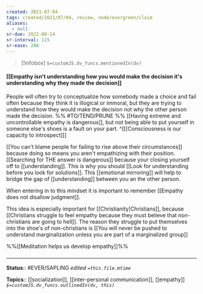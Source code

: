 ```yaml
---
created: 2021-07-04
tags: created/2021/07/04, review, node/evergreen/claim
aliases:
  - null
sr-due: 2022-08-14
sr-interval: 115
sr-ease: 208
---
```

> [!infobox]
`$=customJS.dv_funcs.mentionedIn(dv)`

#### [[Empathy isn't understanding how you would make the decision it's understanding why they made the decision]] 

People will often try to conceptualize how somebody made a choice and fail often because they think it is illogical or immoral, but they are trying to understand how they would make the decision not why the other person made the decision. %% #TO/TEND/PRUNE  %%
[[Having extreme and uncontrollable empathy is dangerous]], but
not being able to put yourself in someone else's shoes is a fault on your part.
^[[[Consciousness is our capacity to introspect]]]

[[You can't blame people for failing to rise above their circumstances]] because doing so means you aren't empathizing with their position. 
[[Searching for THE answer is dangerous]] because your closing yourself off to [[understanding]].
This is why 
you should [[Look for understanding before you look for solutions]].
This [[emotional mirroring]] will help to bridge the gap of [[understanding]] between you an the other person. 

When entering in to this mindset it is important to remember 
[[Empathy does not disallow judgment]].

This idea is especially important for [[Christianity|Christians]], because [[Christians struggle to feel empathy because they must believe that non-christians are going to hell]].
The reason they struggle to put themselves into the shoe's of non-christians is
[[You will never be pushed to understand marginalization unless you are part of a marginalized group]]

%%[[Meditation helps us develop empathy]]%%

### <hr class="footnote"/>

**Status**:: #EVER/SAPLING 
*edited `=this.file.mtime`*

**Topics**:: [[socialization]], [[inter-personal communication]], [[empathy]]
*`$=customJS.dv_funcs.outlinedIn(dv, this)`*
